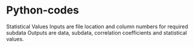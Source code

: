 # Python-codes
Statistical Values
Inputs are file location and column numbers for required subdata
Outputs are data, subdata, correlation coefficients and statistical values.
